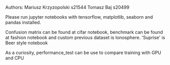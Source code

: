 Authors: Mariusz Krzyzopolski s21544 Tomasz Baj s20499

Please run jupyter notebooks with tensorflow, matplotlib, seaborn and pandas installed.

Confusion matrix can be found at cifar notebook, benchmark can be found at fashion notebook and custom previous dataset is Ionosphere. 'Suprise' is Beer style notebook

As a curiosity, performance_test can be use to compare training with GPU and CPU